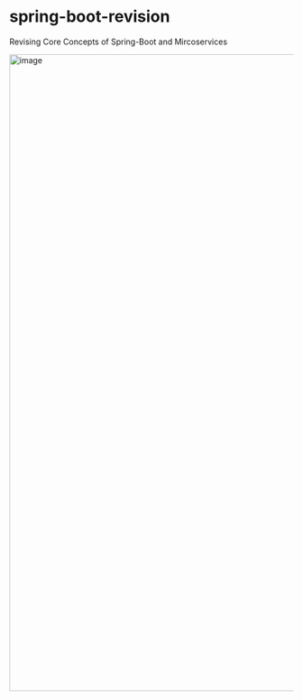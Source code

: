 # spring-boot-revision
Revising Core Concepts of Spring-Boot and Mircoservices

<img width="2155" height="1128" alt="image" src="https://github.com/user-attachments/assets/f1f76e55-edad-4748-bc5b-93ec59581037" />

